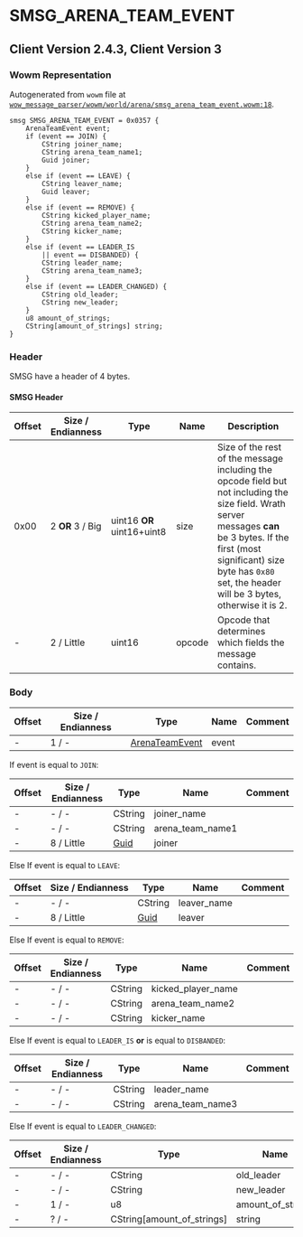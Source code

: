 # SMSG_ARENA_TEAM_EVENT

## Client Version 2.4.3, Client Version 3

### Wowm Representation

Autogenerated from `wowm` file at [`wow_message_parser/wowm/world/arena/smsg_arena_team_event.wowm:18`](https://github.com/gtker/wow_messages/tree/main/wow_message_parser/wowm/world/arena/smsg_arena_team_event.wowm#L18).
```rust,ignore
smsg SMSG_ARENA_TEAM_EVENT = 0x0357 {
    ArenaTeamEvent event;
    if (event == JOIN) {
        CString joiner_name;
        CString arena_team_name1;
        Guid joiner;
    }
    else if (event == LEAVE) {
        CString leaver_name;
        Guid leaver;
    }
    else if (event == REMOVE) {
        CString kicked_player_name;
        CString arena_team_name2;
        CString kicker_name;
    }
    else if (event == LEADER_IS
        || event == DISBANDED) {
        CString leader_name;
        CString arena_team_name3;
    }
    else if (event == LEADER_CHANGED) {
        CString old_leader;
        CString new_leader;
    }
    u8 amount_of_strings;
    CString[amount_of_strings] string;
}
```
### Header

SMSG have a header of 4 bytes.

#### SMSG Header

| Offset | Size / Endianness | Type   | Name   | Description |
| ------ | ----------------- | ------ | ------ | ----------- |
| 0x00   | 2 **OR** 3 / Big           | uint16 **OR** uint16+uint8 | size | Size of the rest of the message including the opcode field but not including the size field. Wrath server messages **can** be 3 bytes. If the first (most significant) size byte has `0x80` set, the header will be 3 bytes, otherwise it is 2.|
| -      | 2 / Little| uint16 | opcode | Opcode that determines which fields the message contains. |

### Body

| Offset | Size / Endianness | Type | Name | Comment |
| ------ | ----------------- | ---- | ---- | ------- |
| - | 1 / - | [ArenaTeamEvent](arenateamevent.md) | event |  |

If event is equal to `JOIN`:

| Offset | Size / Endianness | Type | Name | Comment |
| ------ | ----------------- | ---- | ---- | ------- |
| - | - / - | CString | joiner_name |  |
| - | - / - | CString | arena_team_name1 |  |
| - | 8 / Little | [Guid](../types/packed-guid.md) | joiner |  |

Else If event is equal to `LEAVE`:

| Offset | Size / Endianness | Type | Name | Comment |
| ------ | ----------------- | ---- | ---- | ------- |
| - | - / - | CString | leaver_name |  |
| - | 8 / Little | [Guid](../types/packed-guid.md) | leaver |  |

Else If event is equal to `REMOVE`:

| Offset | Size / Endianness | Type | Name | Comment |
| ------ | ----------------- | ---- | ---- | ------- |
| - | - / - | CString | kicked_player_name |  |
| - | - / - | CString | arena_team_name2 |  |
| - | - / - | CString | kicker_name |  |

Else If event is equal to `LEADER_IS` **or** 
is equal to `DISBANDED`:

| Offset | Size / Endianness | Type | Name | Comment |
| ------ | ----------------- | ---- | ---- | ------- |
| - | - / - | CString | leader_name |  |
| - | - / - | CString | arena_team_name3 |  |

Else If event is equal to `LEADER_CHANGED`:

| Offset | Size / Endianness | Type | Name | Comment |
| ------ | ----------------- | ---- | ---- | ------- |
| - | - / - | CString | old_leader |  |
| - | - / - | CString | new_leader |  |
| - | 1 / - | u8 | amount_of_strings |  |
| - | ? / - | CString[amount_of_strings] | string |  |

